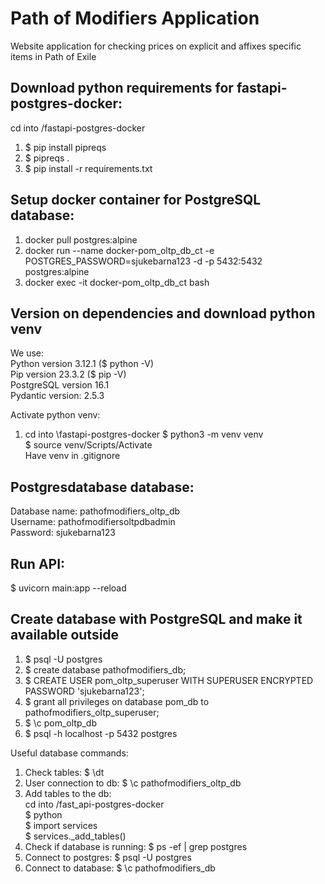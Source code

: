 # Path of Modifiers Application  
Website application for checking prices on explicit and affixes specific items in Path of Exile  


## Download python requirements for fastapi-postgres-docker:
cd into /fastapi-postgres-docker
1. $ pip install pipreqs
2. $ pipreqs .
3. $ pip install -r requirements.txt


## Setup docker container for PostgreSQL database:
1. docker pull postgres:alpine  
2. docker run --name docker-pom_oltp_db_ct -e POSTGRES_PASSWORD=sjukebarna123 -d -p 5432:5432 postgres:alpine  
2. docker exec -it docker-pom_oltp_db_ct bash  


## Version on dependencies and download python venv
We use:  
Python version 3.12.1 ($ python -V)  
Pip version 23.3.2 ($ pip -V)  
PostgreSQL version 16.1  
Pydantic version: 2.5.3   

Activate python venv:
1. cd into \fastapi-postgres-docker
$ python3 -m venv venv  
$ source venv/Scripts/Activate  
Have venv in .gitignore  

## Postgresdatabase database:
Database name: pathofmodifiers_oltp_db  
Username: pathofmodifiersoltpdbadmin  
Password: sjukebarna123  

## Run API:
$ uvicorn main:app --reload

## Create database with PostgreSQL and make it available outside
1. $ psql -U postgres  
2. $ create database pathofmodifiers_db;  
3. $ CREATE USER pom_oltp_superuser WITH SUPERUSER ENCRYPTED PASSWORD 'sjukebarna123';  
4. $ grant all privileges on database pom_db to pathofmodifiers_oltp_superuser;  
5. $ \c pom_oltp_db   
6. $ psql -h localhost -p 5432 postgres  


Useful database commands:
1. Check tables: 
$ \dt  
2. User connection to db: 
$ \c pathofmodifiers_oltp_db  
3. Add tables to the db:   
cd into /fast_api-postgres-docker  
$ python  
$ import services  
$ services._add_tables()  
4. Check if database is running:
$ ps -ef | grep postgres  
6. Connect to postgres:
$ psql -U postgres  
8. Connect to database:
$ \c pathofmodifiers_db  
